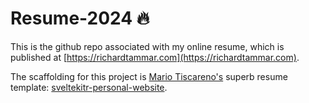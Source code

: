 # Resume-2024 🔥

This is the github repo associated with my online resume, which is published at [https://richardtammar.com](https://richardtammar.com).

The scaffolding for this project is [Mario Tiscareno's](https://mario.tiscareno.dev/) superb resume template: [sveltekitr-personal-website](https://github.com/MarioTiscareno/sveltekit-personal-website).
